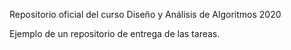 Repositorio oficial del curso Diseño y Análisis de Algoritmos 2020

Ejemplo de un repositorio de entrega de las tareas.